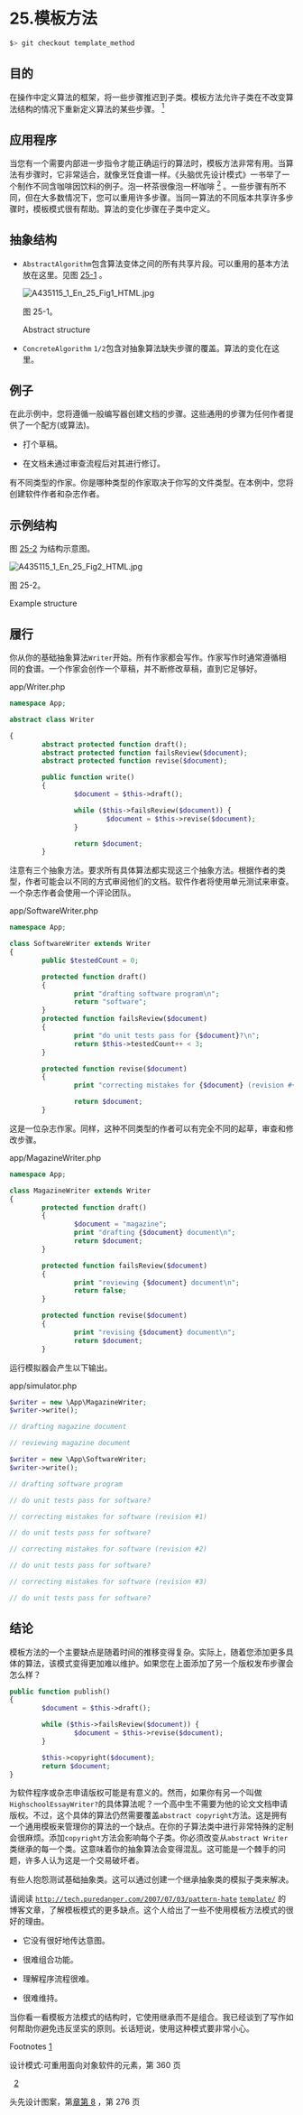 # 25.模板方法

```php
$> git checkout template_method

```

## 目的

在操作中定义算法的框架，将一些步骤推迟到子类。模板方法允许子类在不改变算法结构的情况下重新定义算法的某些步骤。 [<sup>1</sup>](#Fn1)

## 应用程序

当您有一个需要内部进一步指令才能正确运行的算法时，模板方法非常有用。当算法有步骤时，它非常适合，就像烹饪食谱一样。《头脑优先设计模式》一书举了一个制作不同含咖啡因饮料的例子。泡一杯茶很像泡一杯咖啡 [<sup>2</sup>](#Fn2) 。一些步骤有所不同，但在大多数情况下，您可以重用许多步骤。当同一算法的不同版本共享许多步骤时，模板模式很有帮助。算法的变化步骤在子类中定义。

## 抽象结构

*   `AbstractAlgorithm`包含算法变体之间的所有共享片段。可以重用的基本方法放在这里。见图 [25-1](#Fig1) 。

    ![A435115_1_En_25_Fig1_HTML.jpg](A435115_1_En_25_Fig1_HTML.jpg)

    图 25-1。

    Abstract structure
*   `ConcreteAlgorithm` `1/2`包含对抽象算法缺失步骤的覆盖。算法的变化在这里。

## 例子

在此示例中，您将遵循一般编写器创建文档的步骤。这些通用的步骤为任何作者提供了一个配方(或算法)。

*   打个草稿。

*   在文档未通过审查流程后对其进行修订。

有不同类型的作家。你是哪种类型的作家取决于你写的文件类型。在本例中，您将创建软件作者和杂志作者。

## 示例结构

图 [25-2](#Fig2) 为结构示意图。

![A435115_1_En_25_Fig2_HTML.jpg](A435115_1_En_25_Fig2_HTML.jpg)

图 25-2。

Example structure

## 履行

你从你的基础抽象算法`Writer`开始。所有作家都会写作。作家写作时通常遵循相同的食谱。一个作家会创作一个草稿，并不断修改草稿，直到它足够好。

app/Writer.php

```php
namespace App;

abstract class Writer

{
        abstract protected function draft();
        abstract protected function failsReview($document);
        abstract protected function revise($document);

        public function write()
        {
                $document = $this->draft();

                while ($this->failsReview($document)) {
                        $document = $this->revise($document);
                }

                return $document;
        }

```

注意有三个抽象方法。要求所有具体算法都实现这三个抽象方法。根据作者的类型，作者可能会以不同的方式审阅他们的文档。软件作者将使用单元测试来审查。一个杂志作者会使用一个评论团队。

app/SoftwareWriter.php

```php
namespace App;

class SoftwareWriter extends Writer
{
        public $testedCount = 0;

        protected function draft()
        {
                print "drafting software program\n";
                return "software";
        }
        protected function failsReview($document)
        {
                print "do unit tests pass for {$document}?\n";
                return $this->testedCount++ < 3;
        }

        protected function revise($document)
        {
                print "correcting mistakes for {$document} (revision #{$this->tesedCount})\n";

                return $document;
        }

```

这是一位杂志作家。同样，这种不同类型的作者可以有完全不同的起草，审查和修改步骤。

app/MagazineWriter.php

```php
namespace App;

class MagazineWriter extends Writer
{
        protected function draft()
        {
                $document = "magazine";
                print "drafting {$document} document\n";
                return $document;
        }

        protected function failsReview($document)
        {
                print "reviewing {$document} document\n";
                return false;
        }

        protected function revise($document)
        {
                print "revising {$document} document\n";
                return $document;
        }

```

运行模拟器会产生以下输出。

app/simulator.php

```php
$writer = new \App\MagazineWriter;
$writer->write();

// drafting magazine document

// reviewing magazine document

$writer = new \App\SoftwareWriter;
$writer->write();

// drafting software program

// do unit tests pass for software?

// correcting mistakes for software (revision #1)

// do unit tests pass for software?

// correcting mistakes for software (revision #2)

// do unit tests pass for software?

// correcting mistakes for software (revision #3)

// do unit tests pass for software?

```

## 结论

模板方法的一个主要缺点是随着时间的推移变得复杂。实际上，随着您添加更多具体的算法，该模式变得更加难以维护。如果您在上面添加了另一个版权发布步骤会怎么样？

```php
public function publish()
{
        $document = $this->draft();

        while ($this->failsReview($document)) {
                $document = $this->revise($document);
        }

        $this->copyright($document);
        return $document;
}

```

为软件程序或杂志申请版权可能是有意义的。然而，如果你有另一个叫做`HighschoolEssayWriter?`的具体算法呢？一个高中生不需要为他的论文文档申请版权。不过，这个具体的算法仍然需要覆盖`abstract copyright`方法。这是拥有一个通用模板来管理你的算法的一个缺点。在你的子算法类中进行非常特殊的定制会很麻烦。添加`copyright`方法会影响每个子类。你必须改变从`abstract Writer`类继承的每一个类。这意味着你的抽象算法会变得混乱。这可能是一个棘手的问题，许多人认为这是一个交易破坏者。

有些人抱怨测试基础抽象类。这可以通过创建一个继承抽象类的模拟子类来解决。

请阅读 [`http://tech.puredanger.com/2007/07/03/pattern-hate`](http://tech.puredanger.com/2007/07/03/pattern-hate) [`template/`](http://tech.puredanger.com/2007/07/03/pattern-hate-template/) 的博客文章，了解模板模式的更多缺点。这个人给出了一些不使用模板方法模式的很好的理由。

*   它没有很好地传达意图。

*   很难组合功能。

*   理解程序流程很难。

*   很难维持。

当你看一看模板方法模式的结构时，它使用继承而不是组合。我已经谈到了写作如何帮助你避免违反坚实的原则。长话短说，使用这种模式要非常小心。

Footnotes [1](#Fn1_source)

设计模式:可重用面向对象软件的元素，第 360 页

  [2](#Fn2_source)

头先设计图案，第[章第 8](08.html) ，第 276 页